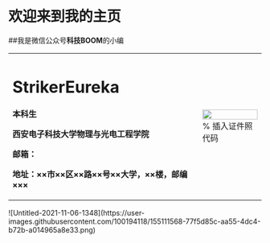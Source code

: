 # 欢迎来到我的主页
##我是微信公众号**科技BOOM**的小编
<table border="0">
  <tr>
    <td width="75%">
      <h1>StrikerEureka</h1>
      <p><b>本科生</b></p>
      <p><b>西安电子科技大学物理与光电工程学院</b></p>
      <p><b>邮箱：</b></p>
      <p><b>地址：××市××区××路××号××大学，××楼，邮编×××</b></p>
    </td>
    <td width="25%">
      <img src="/zhengjianzhao.jpg" width="100%">      % 插入证件照代码
    </td>
  </tr>
</table>
![Untitled-2021-11-06-1348](https://user-images.githubusercontent.com/100194118/155111568-77f5d85c-aa55-4dc4-b72b-a014965a8e33.png)
